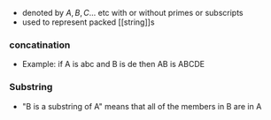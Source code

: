 - denoted by $A,B,C$... etc  with or without primes or subscripts
- used to represent packed [[string]]s

### concatination
- Example: if A is abc and B is de then AB is ABCDE

### Substring
- "B is a substring of A" means that all of the members in B are in A
